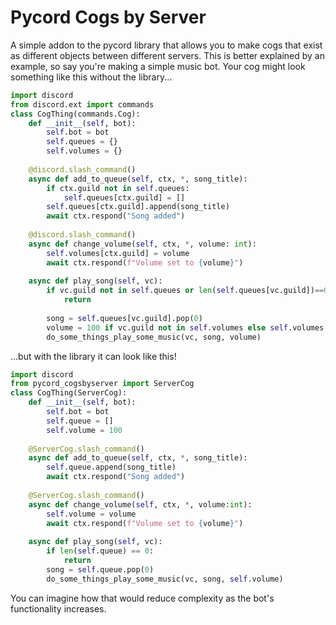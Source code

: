 # Pycord Cogs by Server
A simple addon to the pycord library that allows you to make cogs that exist as different objects between different servers. This is better explained by an example, so say you're making a simple music bot. Your cog might look something like this without the library...
```python
import discord
from discord.ext import commands
class CogThing(commands.Cog):
    def __init__(self, bot):
        self.bot = bot
        self.queues = {}
        self.volumes = {}
    
    @discord.slash_command()
    async def add_to_queue(self, ctx, *, song_title):
        if ctx.guild not in self.queues:
            self.queues[ctx.guild] = []
        self.queues[ctx.guild].append(song_title)
        await ctx.respond("Song added")
    
    @discord.slash_command()
    async def change_volume(self, ctx, *, volume: int):
        self.volumes[ctx.guild] = volume
        await ctx.respond(f"Volume set to {volume}")
    
    async def play_song(self, vc):
        if vc.guild not in self.queues or len(self.queues[vc.guild])==0:
            return
        
        song = self.queues[vc.guild].pop(0)
        volume = 100 if vc.guild not in self.volumes else self.volumes[vc.guild]
        do_some_things_play_some_music(vc, song, volume)
```
...but with the library it can look like this!
```python
import discord
from pycord_cogsbyserver import ServerCog
class CogThing(ServerCog):
    def __init__(self, bot):
        self.bot = bot
        self.queue = []
        self.volume = 100
    
    @ServerCog.slash_command()
    async def add_to_queue(self, ctx, *, song_title):
        self.queue.append(song_title)
        await ctx.respond("Song added")
    
    @ServerCog.slash_command()
    async def change_volume(self, ctx, *, volume:int):
        self.volume = volume
        await ctx.respond(f"Volume set to {volume}")
    
    async def play_song(self, vc):
        if len(self.queue) == 0:
            return
        song = self.queue.pop(0)
        do_some_things_play_some_music(vc, song, self.volume)
```
You can imagine how that would reduce complexity as the bot's functionality increases.